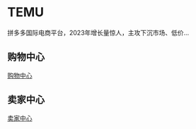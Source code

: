 # TEMU

拼多多国际电商平台，2023年增长量惊人，主攻下沉市场、低价...

## 购物中心

[购物中心](https://www.temu.com/)

## 卖家中心

[卖家中心](https://seller.kuajingmaihuo.com)
